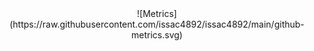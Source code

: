 <center> ![Metrics](https://raw.githubusercontent.com/issac4892/issac4892/main/github-metrics.svg) </center>
 

